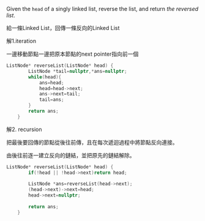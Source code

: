Given the `head` of a singly linked list, reverse the list, and return _the reversed list_.

給一條Linked List，回傳一條反向的Linked List

解1.iteration

一邊移動節點一邊把原本節點的next pointer指向前一個

```cpp
ListNode* reverseList(ListNode* head) {
        ListNode *tail=nullptr,*ans=nullptr;
        while(head){
            ans=head;
            head=head->next;
            ans->next=tail;
            tail=ans;
        }
        return ans;
    }
```

解2. recursion

把最後要回傳的節點從後往前傳，且在每次遞迴過程中將節點反向連接。

由後往前逐一建立反向的鏈結，並把原先的鏈結解除。
```cpp
ListNode* reverseList(ListNode* head) {
        if(!head || !head->next)return head;
        
        ListNode *ans=reverseList(head->next);
        (head->next)->next=head; 
        head->next=nullptr;
        
        return ans;
    }
```
